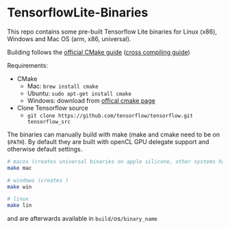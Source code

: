 
# TensorflowLite-Binaries

This repo contains some pre-built Tensorflow Lite binaries for Linux (x86), Windows and Mac OS (arm, x86, universal).

Building follows the [official CMake guide](https://www.tensorflow.org/lite/guide/build_cmake) ([cross compiling guide](https://www.tensorflow.org/lite/guide/build_cmake_arm))

Requirements:

* CMake
  * Mac: `brew install cmake`
  * Ubuntu: `sudo apt-get install cmake`
  * Windows: download from [offical cmake page](https://cmake.org/download/)
* Clone Tensorflow source
  * `git clone https://github.com/tensorflow/tensorflow.git tensorflow_src`

The binaries can manually build with make (make and cmake need to be on `$PATH`).
By default they are built with openCL GPU delegate support and otherwise default settings.

``` bash
# macos (creates universal binaries on apple silicone, other systems have not been tested)
make mac

# windows (creates )
make win

# linux
make lin
```

and are afterwards available in `build/`os`/binary_name`

